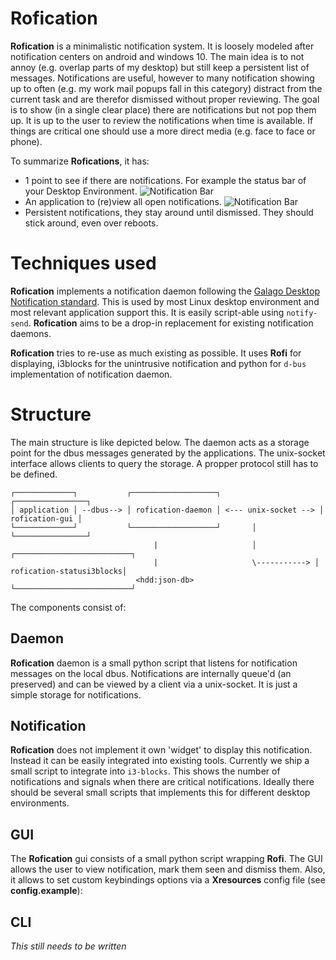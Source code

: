 # Rofication

**Rofication** is a minimalistic notification system. It is loosely modeled after notification
centers on android and windows 10. The main idea is to not annoy (e.g. overlap parts of my
desktop) but still keep a persistent list of messages. Notifications are useful, however to many
notification showing up to often (e.g. my work mail popups fall in this category) distract from the
current task and are therefor dismissed without proper reviewing. The goal is to show (in a single
clear place) there are notifications but not pop them up. It is up to the user to review the
notifications when time is available. If things are critical one should use a more direct media
(e.g. face to face or phone). 

To summarize **Rofications**, it has:

 * 1 point to see if there are notifications. For example the status bar of your Desktop
   Environment.
![Notification Bar](https://raw.githubusercontent.com/DaveDavenport/Rofication/master/Picture/bar.png)
 * An application to (re)view all open notifications.
![Notification Bar](https://raw.githubusercontent.com/DaveDavenport/Rofication/master/Picture/client.png)
 * Persistent notifications, they stay around until dismissed. They should stick around, even over reboots.

# Techniques used

**Rofication** implements a notification daemon following the [Galago Desktop Notification
standard](http://www.galago-project.org/specs/notification/).  This is used by most Linux desktop
environment and most relevant application support this. It is easily script-able using
`notify-send`.  **Rofication** aims to be a drop-in replacement for existing notification daemons.

**Rofication** tries to re-use as much existing as possible. It uses **Rofi** for displaying, 
i3blocks for the unintrusive notification and python for `d-bus` implementation of notification
daemon.

# Structure
The main structure is like depicted below. The daemon acts as a storage point for the dbus messages
generated by the applications. The unix-socket interface allows clients to query the storage. A
propper protocol still has to be defined.


```
┌─────────────┐           ┌───────────────────┐                      ┌────────────────┐
│ application │ --dbus--> │ rofication-daemon │ <--- unix-socket --> │ rofication-gui │
└─────────────┘           └───────────────────┘       │              └────────────────┘
                                |                     │             ┌──────────────────────────┐
                                |                     \-----------> │ rofication-statusi3blocks│
                            <hdd:json-db>                           └──────────────────────────┘
```

The components consist of:

## Daemon

**Rofication** daemon is a small python script that listens for notification messages on the local
dbus. Notifications are internally queue'd (an preserved) and can be viewed by a client via a
unix-socket. It is just a simple storage for notifications.

## Notification 

**Rofication** does not implement it own 'widget' to display this notification. Instead it can be
easily integrated into existing tools.  Currently we ship a small script to integrate into
`i3-blocks`. This shows the number of notifications and signals when there are critical
notifications. Ideally there should be several small scripts that implements this for different
desktop environments.

## GUI

The **Rofication** gui consists of a small python script wrapping **Rofi**. The GUI allows the user
to view notification, mark them seen and dismiss them.
Also, it allows to set custom keybindings options via a **Xresources** config
file (see **config.example**):


## CLI

*This still needs to be written*
	 
